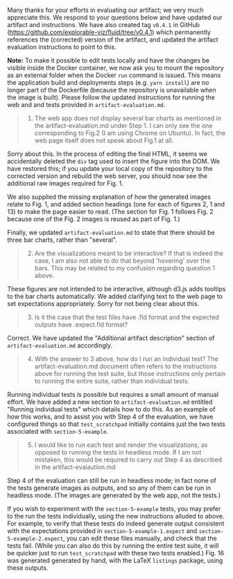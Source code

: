 Many thanks for your efforts in evaluating our artifact; we very much appreciate this. We respond to your questions below and have updated our artifact and instructions. We have also created tag `v0.4.1` in GitHub (https://github.com/explorable-viz/fluid/tree/v0.4.1) which permanently references the (corrected) version of the artifact, and updated the artifact evaluation instructions to point to this.

**Note:** To make it possible to edit tests locally and have the changes be visible inside the Docker container, we now ask you to mount the repository as an external folder when the Docker `run` command is issued. This means the application build and deployments steps (e.g. `yarn install`) are no longer part of the Dockerfile (because the repository is unavailable when the image is built). Please follow the updated instructions for running the web and and tests provided in `artifact-evaluation.md`.

> 1. The web app does not display several bar charts as mentioned in the artifact-evaluation.md under Step 1. I can only see the one corresponding to Fig.2 (I am using Chrome on Ubuntu). In fact, the web page itself does not speak about Fig.1 at all.

Sorry about this. In the process of editing the final HTML, it seems we accidentally deleted the `div` tag used to insert the figure into the DOM. We have restored this; if you update your local copy of the repository to the corrected version and rebuild the web server, you should now see the additional raw images required for Fig. 1.

We also supplied the missing explanation of how the generated images relate to Fig. 1, and added section headings (one for each of figures 2, 1 and 13) to make the page easier to read. (The section for Fig. 1 follows Fig. 2 because one of the Fig. 2 images is reused as part of Fig. 1.)

Finally, we updated `artifact-evaluation.md` to state that there should be three bar charts, rather than "several".

> 2. Are the visualizations meant to be interactive? If that is indeed the case, I am also not able to do that beyond 'hovering' over the bars. This may be related to my confusion regarding question 1 above.

These figures are not intended to be interactive, although d3.js adds tooltips to the bar charts automatically. We added clarifying text to the web page to set expectations appropriately. Sorry for not being clear about this.

> 3. Is it the case that the test files have .fld format and the expected outputs have .expect.fld format?

Correct. We have updated the "Additional artifact description" section of `artifact-evaluation.md` accordingly.

> 4. With the answer to 3 above, how do I run an individual test? The artifact-evaluation.md document often refers to the instructions above for running the test suite, but those instructions only pertain to running the entire suite, rather than individual tests.

Running individual tests is possible but requires a small amount of manual effort. We have added a new section to `artifact-evaluation.md` entitled "Running individual tests" which details how to do this. As an example of how this works, and to assist you with Step 4 of the evaluation, we have configured things so that `test_scratchpad` initially contains just the two tests associated with `section-5-example`.

> 5. I would like to run each test and render the visualizations, as opposed to running the tests in headless mode. If I am not mistaken, this would be required to carry out Step 4 as described in the artifact-evalaution.md

Step 4 of the evaluation can still be run in headless mode; in fact none of the tests generate images as outputs, and so any of them can be run in headless mode. (The images are generated by the web app, not the tests.)

If you wish to experiment with the `section-5-example` tests, you may prefer to the run the tests individually, using the new instructions alluded to above. For example, to verify that these tests do indeed generate output consistent with the expectations provided in `section-5-example-1.expect` and `section-5-example-2.expect`, you can edit these files manually, and check that the tests fail. (While you can also do this by running the entire test suite, it will be quicker just to run `test_scratchpad` with these two tests enabled.) Fig. 16 was generated generated by hand, with the LaTeX `listings` package, using these outputs.
